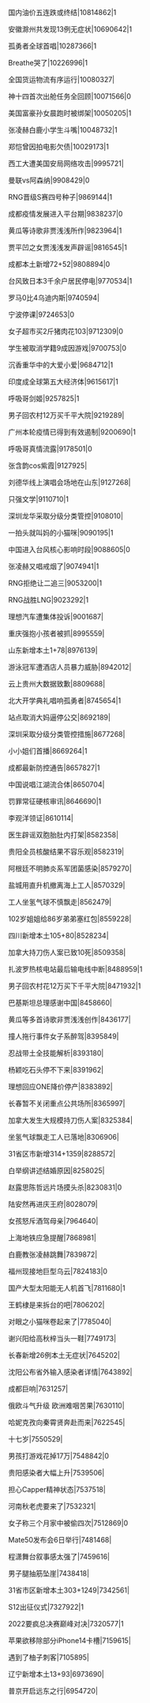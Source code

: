 国内油价五连跌或终结|10814862|1

安徽滁州共发现13例无症状|10690642|1

孤勇者全球首唱|10287366|1

Breathe哭了|10226996|1

全国货运物流有序运行|10080327|

神十四首次出舱任务全回顾|10071566|0

美国富豪孙女晨跑时被绑架|10050205|1

张凌赫白鹿小学生斗嘴|10048732|1

郑恺曾因拍电影欠债|10029173|1

西工大遭美国安局网络攻击|9995721|

曼联vs阿森纳|9908429|0

RNG晋级S赛四号种子|9869144|1

成都疫情发展进入平台期|9838237|0

黄瓜等诗歌非贾浅浅所作|9823964|1

贾平凹之女贾浅浅发声辟谣|9816545|1

成都本土新增72+52|9808894|0

台风致日本3千余户居民停电|9770534|1

罗马0比4乌迪内斯|9740594|

宁波停课|9724653|0

女子超市买2斤猪肉花103|9712309|0

学生被取消学籍9成因游戏|9700753|0

沉香重华中的大爱小爱|9684712|1

印度成全球第五大经济体|9615617|1

呼吸哥剑姬|9257825|1

男子回农村12万买千平大院|9219289|

广州本轮疫情已得到有效遏制|9200690|1

呼吸哥真情流露|9178501|0

张含韵cos紫霞|9127925|

刘德华线上演唱会场地在山东|9127268|

只强文学|9110710|1

深圳龙华采取分级分类管控|9108010|

一拍头就叫妈的小猫咪|9090195|1

中国进入台风核心影响时段|9088605|0

张凌赫又唱戒烟了|9074941|1

RNG拒绝让二追三|9053200|1

RNG战胜LNG|9023292|1

理想汽车遭集体投诉|9001687|

重庆强抱小孩者被抓|8995559|

山东新增本土1+78|8976139|

游泳冠军遭酒店人员暴力威胁|8942012|

云上贵州大数据致歉|8809688|

北大开学典礼唱响孤勇者|8745654|1

站点取消大妈逼停公交|8692189|

深圳采取分级分类管控措施|8677268|

小小姐们首播|8669264|1

成都最新防控通告|8657827|1

中国说唱江湖流合体|8650704|

罚罪常征硬核审讯|8646690|1

李观洋领证|8610114|

医生辟谣双胞胎肚内打架|8582358|

贵阳全员核酸结果不容乐观|8582319|

阿根廷不明肺炎系军团菌感染|8579270|

盐城用直升机撤离海上工人|8570329|

工人坐氢气球不慎飘走|8562479|

102岁姐姐给86岁弟弟塞红包|8559228|

四川新增本土105+80|8528234|

加拿大持刀伤人案已致10死|8509358|

扎波罗热核电站最后输电线中断|8488959|1

男子回农村花12万买下千平大院|8471932|1

巴基斯坦总理感谢中国|8458660|

黄瓜等多首诗歌非贾浅浅创作|8436177|

撞人拖行事件女子系醉驾|8395849|

忍战带土全技能解析|8393180|

杨颖吃石头停不下来|8391962|

理想回应ONE降价停产|8383892|

长春暂不关闭重点公共场所|8365997|

加拿大发生大规模持刀伤人案|8325384|

坐氢气球飘走工人已落地|8306906|

31省区市新增314+1359|8288572|

白举纲讲述结婚原因|8258025|

赵露思陈哲远片场摸头杀|8230831|0

陆安然再进庆王府|8028079|

女孩怒斥酒驾母亲|7964640|

上海地铁应急提醒|7868981|

白鹿教张凌赫跳舞|7839872|

福州现接地巨型乌云|7824183|0

国产大型太阳能无人机首飞|7811680|1

王鹤棣是来拆台的吧|7806202|

对眼之小猫咪卷起来了|7785040|

谢兴阳给高秋梓当头一鞋|7749173|

长春新增26例本土无症状|7645202|

沈阳公布省外输入感染者详情|7643892|

成都巨响|7631257|

俄欧斗气升级 欧洲难咽苦果|7630110|

哈妮克孜向秦霄贤奔赴而来|7622545|

十七岁|7550529|

男孩打游戏花掉17万|7548842|0

贵阳感染者大幅上升|7539506|

担心Capper精神状态|7537518|

河南秋老虎要来了|7532321|

女子称三个月家中被偷四次|7512869|0

Mate50发布会6日举行|7481468|

程潇舞台叙事感太强了|7459616|

男子腿抽筋坠崖|7438418|

31省市区新增本土303+1249|7342561|

S12出征仪式|7327922|1

2022要疯总决赛巅峰对决|7320577|1

苹果欲移除部分iPhone14卡槽|7159615|

遇到了柚子刺客|7105895|

辽宁新增本土13+93|6973690|

普京开启远东之行|6954720|

